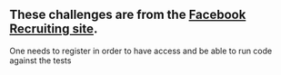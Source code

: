 ## These challenges are from the [Facebook Recruiting site](https://www.facebookrecruiting.com/portal/coding_puzzles/).

 One needs to register in order to have access and be able to run code against the tests